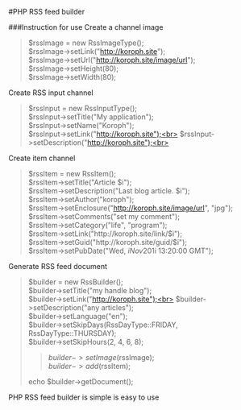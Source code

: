 
#PHP RSS feed builder

###Instruction for use
Create a channel image

>$rssImage = new RssImageType();<br>
>$rssImage->setLink("http://koroph.site"); <br>
>$rssImage->setUrl("http://koroph.site/image/url"); <br>
>$rssImage->setHeight(80);<br>
>$rssImage->setWidth(80);<br>

Create RSS input channel

>$rssInput = new RssInputType();<br>
>$rssInput->setTitle("My application");<br>
>$rssInput->setName("Koroph");<br>
>$rssInput->setLink("http://koroph.site");<br>
>$rssInput->setDescription("http://koroph.site");<br>

Create item channel

>$rssItem = new RssItem();<br>
>$rssItem->setTitle("Article $i");<br>
>$rssItem->setDescription("Last blog article. $i");<br>
>$rssItem->setAuthor("koroph");<br>
>$rssItem->setEnclosure("http://koroph.site/image/url", "jpg");<br>
>$rssItem->setComments("set my comment");<br>
>$rssItem->setCategory("life", "program");<br>
>$rssItem->setLink("http://koroph.site/link/$i");<br>
>$rssItem->setGuid("http://koroph.site/guid/$i");<br>
>$rssItem->setPubDate("Wed, $i Nov 201$i 13:20:00 GMT");<br>

Generate RSS feed document

>$builder = new RssBuilder();<br>
>$builder->setTitle("my handle blog");<br>
>$builder->setLink("http://koroph.site");<br>
>$builder->setDescription("any articles");<br>
>$builder->setLanguage("en");<br>
>$builder->setSkipDays(RssDayType::FRIDAY, RssDayType::THURSDAY);<br>
>$builder->setSkipHours(2, 4, 6, 8);<br>
>>$builder->setImage($rssImage);<br>
>>$builder->add($rssItem);<br>
>
>echo $builder->getDocument();<br>

PHP RSS feed builder is simple is easy to use